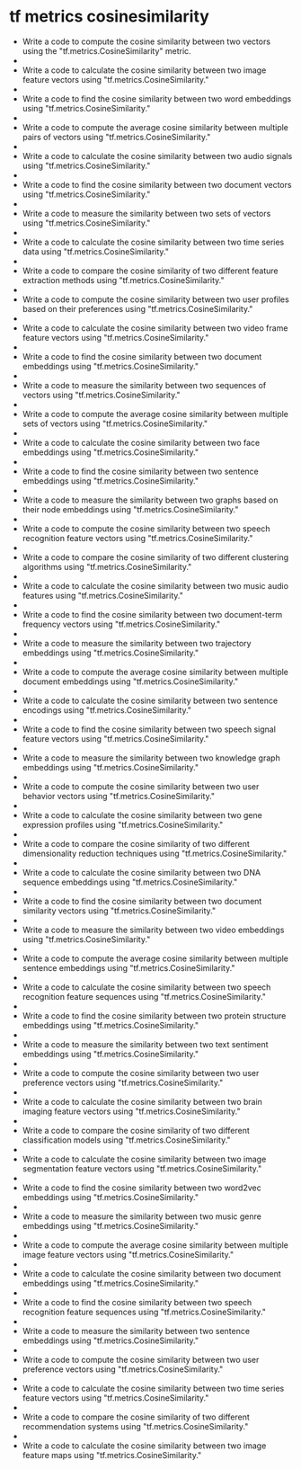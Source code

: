 # tf metrics cosinesimilarity

- Write a code to compute the cosine similarity between two vectors using the "tf.metrics.CosineSimilarity" metric.
- 
- Write a code to calculate the cosine similarity between two image feature vectors using "tf.metrics.CosineSimilarity."
- 
- Write a code to find the cosine similarity between two word embeddings using "tf.metrics.CosineSimilarity."
- 
- Write a code to compute the average cosine similarity between multiple pairs of vectors using "tf.metrics.CosineSimilarity."
- 
- Write a code to calculate the cosine similarity between two audio signals using "tf.metrics.CosineSimilarity."
- 
- Write a code to find the cosine similarity between two document vectors using "tf.metrics.CosineSimilarity."
- 
- Write a code to measure the similarity between two sets of vectors using "tf.metrics.CosineSimilarity."
- 
- Write a code to calculate the cosine similarity between two time series data using "tf.metrics.CosineSimilarity."
- 
- Write a code to compare the cosine similarity of two different feature extraction methods using "tf.metrics.CosineSimilarity."
- 
- Write a code to compute the cosine similarity between two user profiles based on their preferences using "tf.metrics.CosineSimilarity."
- 
- Write a code to calculate the cosine similarity between two video frame feature vectors using "tf.metrics.CosineSimilarity."
- 
- Write a code to find the cosine similarity between two document embeddings using "tf.metrics.CosineSimilarity."
- 
- Write a code to measure the similarity between two sequences of vectors using "tf.metrics.CosineSimilarity."
- 
- Write a code to compute the average cosine similarity between multiple sets of vectors using "tf.metrics.CosineSimilarity."
- 
- Write a code to calculate the cosine similarity between two face embeddings using "tf.metrics.CosineSimilarity."
- 
- Write a code to find the cosine similarity between two sentence embeddings using "tf.metrics.CosineSimilarity."
- 
- Write a code to measure the similarity between two graphs based on their node embeddings using "tf.metrics.CosineSimilarity."
- 
- Write a code to compute the cosine similarity between two speech recognition feature vectors using "tf.metrics.CosineSimilarity."
- 
- Write a code to compare the cosine similarity of two different clustering algorithms using "tf.metrics.CosineSimilarity."
- 
- Write a code to calculate the cosine similarity between two music audio features using "tf.metrics.CosineSimilarity."
- 
- Write a code to find the cosine similarity between two document-term frequency vectors using "tf.metrics.CosineSimilarity."
- 
- Write a code to measure the similarity between two trajectory embeddings using "tf.metrics.CosineSimilarity."
- 
- Write a code to compute the average cosine similarity between multiple document embeddings using "tf.metrics.CosineSimilarity."
- 
- Write a code to calculate the cosine similarity between two sentence encodings using "tf.metrics.CosineSimilarity."
- 
- Write a code to find the cosine similarity between two speech signal feature vectors using "tf.metrics.CosineSimilarity."
- 
- Write a code to measure the similarity between two knowledge graph embeddings using "tf.metrics.CosineSimilarity."
- 
- Write a code to compute the cosine similarity between two user behavior vectors using "tf.metrics.CosineSimilarity."
- 
- Write a code to calculate the cosine similarity between two gene expression profiles using "tf.metrics.CosineSimilarity."
- 
- Write a code to compare the cosine similarity of two different dimensionality reduction techniques using "tf.metrics.CosineSimilarity."
- 
- Write a code to calculate the cosine similarity between two DNA sequence embeddings using "tf.metrics.CosineSimilarity."
- 
- Write a code to find the cosine similarity between two document similarity vectors using "tf.metrics.CosineSimilarity."
- 
- Write a code to measure the similarity between two video embeddings using "tf.metrics.CosineSimilarity."
- 
- Write a code to compute the average cosine similarity between multiple sentence embeddings using "tf.metrics.CosineSimilarity."
- 
- Write a code to calculate the cosine similarity between two speech recognition feature sequences using "tf.metrics.CosineSimilarity."
- 
- Write a code to find the cosine similarity between two protein structure embeddings using "tf.metrics.CosineSimilarity."
- 
- Write a code to measure the similarity between two text sentiment embeddings using "tf.metrics.CosineSimilarity."
- 
- Write a code to compute the cosine similarity between two user preference vectors using "tf.metrics.CosineSimilarity."
- 
- Write a code to calculate the cosine similarity between two brain imaging feature vectors using "tf.metrics.CosineSimilarity."
- 
- Write a code to compare the cosine similarity of two different classification models using "tf.metrics.CosineSimilarity."
- 
- Write a code to calculate the cosine similarity between two image segmentation feature vectors using "tf.metrics.CosineSimilarity."
- 
- Write a code to find the cosine similarity between two word2vec embeddings using "tf.metrics.CosineSimilarity."
- 
- Write a code to measure the similarity between two music genre embeddings using "tf.metrics.CosineSimilarity."
- 
- Write a code to compute the average cosine similarity between multiple image feature vectors using "tf.metrics.CosineSimilarity."
- 
- Write a code to calculate the cosine similarity between two document embeddings using "tf.metrics.CosineSimilarity."
- 
- Write a code to find the cosine similarity between two speech recognition feature sequences using "tf.metrics.CosineSimilarity."
- 
- Write a code to measure the similarity between two sentence embeddings using "tf.metrics.CosineSimilarity."
- 
- Write a code to compute the cosine similarity between two user preference vectors using "tf.metrics.CosineSimilarity."
- 
- Write a code to calculate the cosine similarity between two time series feature vectors using "tf.metrics.CosineSimilarity."
- 
- Write a code to compare the cosine similarity of two different recommendation systems using "tf.metrics.CosineSimilarity."
- 
- Write a code to calculate the cosine similarity between two image feature maps using "tf.metrics.CosineSimilarity."